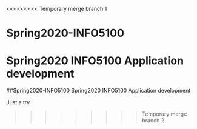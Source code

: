 <<<<<<<<< Temporary merge branch 1
# Spring2020-INFO5100
Spring2020 INFO5100 Application development
=========
##Spring2020-INFO5100
Spring2020 INFO5100 Application development

Just a try
>>>>>>>>> Temporary merge branch 2
